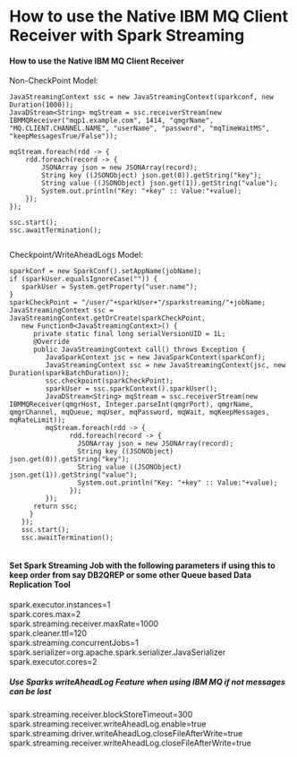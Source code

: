 # How to use the Native IBM MQ Client Receiver with Spark Streaming  
#### How to use the Native IBM MQ Client Receiver  
 
Non-CheckPoint Model:  

```
JavaStreamingContext ssc = new JavaStreamingContext(sparkconf, new Duration(1000));  
JavaDStream<String> mqStream = ssc.receiverStream(new IBMMQReceiver("mqp1.example.com", 1414, "qmgrName", "MQ.CLIENT.CHANNEL.NAME", "userName", "password", "mqTimeWaitMS", "keepMessagesTrue/False"));  
  
mqStream.foreach(rdd -> {  
    rdd.foreach(record -> {  
        JSONArray json = new JSONArray(record);  
        String key ((JSONObject) json.get(0)).getString("key");  
        String value ((JSONObject) json.get(1)).getString("value");  
        System.out.println("Key: "+key" :: Value:"+value);  
    });  
});  
  
ssc.start();  
ssc.awaitTermination();
  
```
 
 
Checkpoint/WriteAheadLogs Model:  
  
  ```
  sparkConf = new SparkConf().setAppName(jobName);
  if (sparkUser.equalsIgnoreCase("")) {
     sparkUser = System.getProperty("user.name");
  }
  sparkCheckPoint = "/user/"+sparkUser+"/sparkstreaming/"+jobName;
  JavaStreamingContext ssc = JavaStreamingContext.getOrCreate(sparkCheckPoint,
     new Function0<JavaStreamingContext>() {
        private static final long serialVersionUID = 1L;
        @Override
        public JavaStreamingContext call() throws Exception {
           JavaSparkContext jsc = new JavaSparkContext(sparkConf);
           JavaStreamingContext ssc = new JavaStreamingContext(jsc, new Duration(sparkBatchDuration));
           ssc.checkpoint(sparkCheckPoint);
           sparkUser = ssc.sparkContext().sparkUser();
           JavaDStream<String> mqStream = ssc.receiverStream(new IBMMQReceiver(qmgrHost, Integer.parseInt(qmgrPort), qmgrName, qmgrChannel, mqQueue, mqUser, mqPassword, mqWait, mqKeepMessages, mqRateLimit));
           mqStream.foreach(rdd -> {  
    			 rdd.foreach(record -> {  
        		   JSONArray json = new JSONArray(record);  
        		   String key ((JSONObject) json.get(0)).getString("key");  
        		   String value ((JSONObject) json.get(1)).getString("value");  
        		   System.out.println("Key: "+key" :: Value:"+value);  
    			 });  
		   });          
        return ssc;
       }
     });       
     ssc.start();  
     ssc.awaitTermination();
                 
```

#### Set Spark Streaming Job with the following parameters if using this to keep order from say DB2QREP or some other Queue based Data Replication Tool  
spark.executor.instances=1  
spark.cores.max=2  
spark.streaming.receiver.maxRate=1000  
spark.cleaner.ttl=120  
spark.streaming.concurrentJobs=1  
spark.serializer=org.apache.spark.serializer.JavaSerializer  
spark.executor.cores=2  

##### Use Sparks writeAheadLog Feature when using IBM MQ if not messages can be lost
spark.streaming.receiver.blockStoreTimeout=300
spark.streaming.receiver.writeAheadLog.enable=true  
spark.streaming.driver.writeAheadLog.closeFileAfterWrite=true  
spark.streaming.receiver.writeAheadLog.closeFileAfterWrite=true
